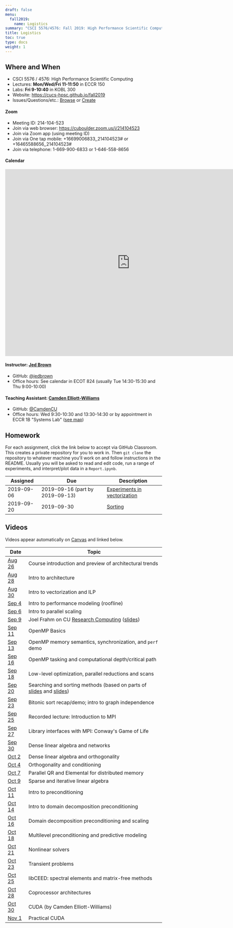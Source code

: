 ```yaml
---
draft: false
menu:
  fall2019:
    name: Logistics
summary: "CSCI 5576/4576: Fall 2019: High Performance Scientific Computing"
title: Logistics
toc: true
type: docs
weight: 1
---
```


## Where and When

* CSCI 5576 / 4576: High Performance Scientific Computing
* Lectures: **Mon/Wed/Fri 11-11:50** in ECCR 150
* Labs: **Fri 9-10:40** in KOBL 300
* Website: https://cucs-hpsc.github.io/fall2019
* Issues/Questions/etc.: [Browse](https://github.com/cucs-hpsc/hpsc-class/issues) or [Create](https://github.com/cucs-hpsc/hpsc-class/issues/new)

#### Zoom
- Meeting ID: 214-104-523
- Join via web browser: https://cuboulder.zoom.us/j/214104523
- Join via Zoom app (using meeting ID)
- Join via One tap mobile: +16699006833,,214104523# or +16465588656,,214104523#
- Join via telephone: 1-669-900-6833 or 1-646-558-8656

#### Calendar

<iframe src="https://calendar.google.com/calendar/embed?src=0vto3a2spansbnhgb0jcm5a16c%40group.calendar.google.com&ctz=America%2FDenver" style="border: 0" width="800" height="600" frameborder="0" scrolling="no"></iframe>

#### Instructor: [Jed Brown](https://www.colorado.edu/cs/jed-brown)
* GitHub: [@jedbrown](https://github.com/jedbrown)
* Office hours: See calendar in ECOT 824 (usually Tue 14:30-15:30 and Thu 9:00-10:00)

#### Teaching Assistant: [Camden Elliott-Williams](https://www.colorado.edu/ics/camden-elliott-williams)
* GitHub: [@CamdenCU](https://github.com/CamdenCU)
* Office hours: Wed 9:30-10:30 and 13:30-14:30 or by appointment in ECCR 1B "Systems Lab" ([see map](/img/camden-desk.png))

## Homework

For each assignment, click the link below to accept via GitHub
Classroom.  This creates a private repository for you to work in.
Then `git clone` the repository to whatever machine you'll work on and
follow instructions in the README.  Usually you will be asked to read
and edit code, run a range of experiments, and interpret/plot data in
a `Report.ipynb`.

| Assigned | Due | Description |
|----------|-----|-------------|
| 2019-09-06 | 2019-09-16 (part by 2019-09-13) | [Experiments in vectorization](https://classroom.github.com/a/DOC_yYu2)
| 2019-09-20 | 2019-09-30 | [Sorting](https://classroom.github.com/a/d4_gpzck) |

## Videos

Videos appear automatically on
[Canvas](https://canvas.colorado.edu/courses/54520/external_tools/2040)
and linked below.

| Date | Topic |
|------|-------|
| [Aug 26](https://cu-classcapture.colorado.edu/Mediasite/Play/055148f7c5c141578bb467d237da1d801d?catalog=38dea75ea63b491fa8cc2804c084abb821) | Course introduction and preview of architectural trends |
| [Aug 28](https://cu-classcapture.colorado.edu/Mediasite/Play/e6af2695fcfe4276b08a3e85ea625dbf1d?catalog=38dea75ea63b491fa8cc2804c084abb821) | Intro to architecture |
| [Aug 30](https://cu-classcapture.colorado.edu/Mediasite/Play/f062611e09f64437a13f64de570bc30e1d?catalog=38dea75ea63b491fa8cc2804c084abb821) | Intro to vectorization and ILP |
| [Sep 4](https://cu-classcapture.colorado.edu/Mediasite/Play/422cf46ffd1844bb8492e8831f92d9461d?catalog=38dea75ea63b491fa8cc2804c084abb821) | Intro to performance modeling (roofline) |
| [Sep 6](https://cu-classcapture.colorado.edu/Mediasite/Play/6446d91e5f2f46b680d4ce5492e88f9b1d?catalog=38dea75ea63b491fa8cc2804c084abb821) | Intro to parallel scaling |
| [Sep 9](https://cu-classcapture.colorado.edu/Mediasite/Play/e4b2187d5d2d45dca8321a86e0e0e8a41d?catalog=38dea75ea63b491fa8cc2804c084abb821) | Joel Frahm on CU [Research Computing](https://www.colorado.edu/rc/) ([slides](https://github.com/ResearchComputing/CSCI-5576/blob/master/RC-CSCI-5576.pdf)) |
| [Sep 11](https://cu-classcapture.colorado.edu/Mediasite/Play/ef164dcd135b487ca938617d8823340c1d?catalog=38dea75ea63b491fa8cc2804c084abb821) | OpenMP Basics |
| [Sep 13](https://cu-classcapture.colorado.edu/Mediasite/Play/39793bba0c824472a92202a3816858b91d?catalog=38dea75ea63b491fa8cc2804c084abb821) | OpenMP memory semantics, synchronization, and `perf` demo |
| [Sep 16](https://cu-classcapture.colorado.edu/Mediasite/Play/51f737b31b4a4f13a6082e4dcd1adedd1d?catalog=38dea75ea63b491fa8cc2804c084abb821) | OpenMP tasking and computational depth/critical path |
| [Sep 18](https://cu-classcapture.colorado.edu/Mediasite/Play/b7c3da0053d54ab99e4884a5ce7c93e51d?catalog=38dea75ea63b491fa8cc2804c084abb821) | Low-level optimization, parallel reductions and scans |
| [Sep 20](https://cu-classcapture.colorado.edu/Mediasite/Play/4233af0b8ef54477bf63590c2229a26f1d?catalog=38dea75ea63b491fa8cc2804c084abb821) | Searching and sorting methods (based on parts of [slides](http://home.cs.colorado.edu/~rahimian/articles/18/hpc18-03-search.sl.html) and [slides](http://home.cs.colorado.edu/~rahimian/articles/18/hpc18-03-tech.sl.html)) |
| [Sep 23](https://cu-classcapture.colorado.edu/Mediasite/Play/e85296370c80494492649d73fc068f111d?catalog=38dea75ea63b491fa8cc2804c084abb821) | Bitonic sort recap/demo; intro to graph independence |
| [Sep 25](https://www.youtube.com/watch?v=8bB2L1-8rBI) | Recorded lecture: Introduction to MPI |
| [Sep 27](https://cu-classcapture.colorado.edu/Mediasite/Play/6551873dad33443087afc7d4339a28141d?catalog=38dea75ea63b491fa8cc2804c084abb821) | Library interfaces with MPI: Conway's Game of Life |
| [Sep 30](https://cu-classcapture.colorado.edu/Mediasite/Play/0fccb0cac51145d694f95a3b7c4e043a1d?catalog=38dea75ea63b491fa8cc2804c084abb821) | Dense linear algebra and networks |
| [Oct 2](https://cu-classcapture.colorado.edu/Mediasite/Play/fc99deffabad45899dfc6bfab7099a201d?catalog=38dea75ea63b491fa8cc2804c084abb821) | Dense linear algebra and orthogonality |
| [Oct 4](https://cu-classcapture.colorado.edu/Mediasite/Play/34ae8e391dbb4ce0b9f859837d8a4bdf1d?catalog=38dea75ea63b491fa8cc2804c084abb821) | Orthogonality and conditioning |
| [Oct 7](https://cu-classcapture.colorado.edu/Mediasite/Play/6ab776e8c8094589894f5a1cfd6cb6f51d?catalog=38dea75ea63b491fa8cc2804c084abb821) | Parallel QR and Elemental for distributed memory |
| [Oct 9](https://cu-classcapture.colorado.edu/Mediasite/Play/e02c02c5f9894a418e02b4c310129d021d?catalog=38dea75ea63b491fa8cc2804c084abb821) | Sparse and iterative linear algebra |
| [Oct 11](https://cu-classcapture.colorado.edu/Mediasite/Play/8f13ca9b522b4033af4f7a8a46b954be1d?catalog=38dea75ea63b491fa8cc2804c084abb821) | Intro to preconditioning |
| [Oct 14](https://cu-classcapture.colorado.edu/Mediasite/Play/15e583c6ae124f6c88bfd550e70cc82e1d?catalog=38dea75ea63b491fa8cc2804c084abb821) | Intro to domain decomposition preconditioning |
| [Oct 16](https://cu-classcapture.colorado.edu/Mediasite/Play/79a9c6440fc347c1af6b8047fb48cba51d?catalog=38dea75ea63b491fa8cc2804c084abb821) | Domain decomposition preconditioning and scaling |
| [Oct 18](https://cu-classcapture.colorado.edu/Mediasite/Play/6605b42ccb024f3cbf372333f40602be1d?catalog=38dea75ea63b491fa8cc2804c084abb821) | Multilevel preconditioning and predictive modeling |
| [Oct 21](https://cu-classcapture.colorado.edu/Mediasite/Play/ed0ca3d18e76408cb81056ade23f3acb1d?catalog=38dea75ea63b491fa8cc2804c084abb821) | Nonlinear solvers |
| [Oct 23](https://cu-classcapture.colorado.edu/Mediasite/Play/c9f9cc4d51334476b151dd165f2ad3861d?catalog=38dea75ea63b491fa8cc2804c084abb821) | Transient problems |
| [Oct 25](https://cu-classcapture.colorado.edu/Mediasite/Play/647268d14f6947f0806b7833dfaa50de1d?catalog=38dea75ea63b491fa8cc2804c084abb821) | libCEED: spectral elements and matrix-free methods |
| [Oct 28](https://cu-classcapture.colorado.edu/Mediasite/Play/e5bd9725ef5f432d8298ff1ee605fe8f1d?catalog=38dea75ea63b491fa8cc2804c084abb821) | Coprocessor architectures |
| [Oct 30](https://cu-classcapture.colorado.edu/Mediasite/Play/7b7f65749dbd47a58a5a9f4187da308d1d?catalog=38dea75ea63b491fa8cc2804c084abb821) | CUDA (by Camden Elliott-Williams) |
| [Nov 1](https://cu-classcapture.colorado.edu/Mediasite/Play/66058d68d48f4a07a47d4838de875f2c1d?catalog=38dea75ea63b491fa8cc2804c084abb821) | Practical CUDA |
